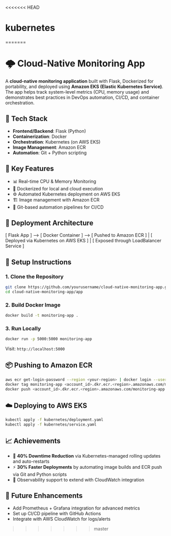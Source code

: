 <<<<<<< HEAD
# kubernetes
=======
# 🌩️ Cloud-Native Monitoring App

A **cloud-native monitoring application** built with Flask, Dockerized for portability, and deployed using **Amazon EKS (Elastic Kubernetes Service)**. The app helps track system-level metrics (CPU, memory usage) and demonstrates best practices in DevOps automation, CI/CD, and container orchestration.

## 🔧 Tech Stack
- **Frontend/Backend**: Flask (Python)
- **Containerization**: Docker
- **Orchestration**: Kubernetes (on AWS EKS)
- **Image Management**: Amazon ECR
- **Automation**: Git + Python scripting

## 🧠 Key Features

- 📊 Real-time CPU & Memory Monitoring
- 🐳 Dockerized for local and cloud execution
- ⚙️ Automated Kubernetes deployment on AWS EKS
- 🏗️ Image management with Amazon ECR
- 🔄 Git-based automation pipelines for CI/CD

## 🚀 Deployment Architecture

[ Flask App ] --> [ Docker Container ] --> [ Pushed to Amazon ECR ]
                                     |
                            [ Deployed via Kubernetes on AWS EKS ]
                                     |
                            [ Exposed through LoadBalancer Service ]

## 📂 Setup Instructions

### 1. Clone the Repository
```bash
git clone https://github.com/yourusername/cloud-native-monitoring-app.git
cd cloud-native-monitoring-app/app
```

### 2. Build Docker Image
```bash
docker build -t monitoring-app .
```

### 3. Run Locally
```bash
docker run -p 5000:5000 monitoring-app
```
Visit: `http://localhost:5000`

## 📦 Pushing to Amazon ECR

```bash
aws ecr get-login-password --region <your-region> | docker login --username AWS --password-stdin <account_id>.dkr.ecr.<region>.amazonaws.com
docker tag monitoring-app <account_id>.dkr.ecr.<region>.amazonaws.com/monitoring-app:latest
docker push <account_id>.dkr.ecr.<region>.amazonaws.com/monitoring-app:latest
```

## ☁️ Deploying to AWS EKS

```bash
kubectl apply -f kubernetes/deployment.yaml
kubectl apply -f kubernetes/service.yaml
```

## 📈 Achievements

- 🧠 **40% Downtime Reduction** via Kubernetes-managed rolling updates and auto-restarts
- ⚡ **30% Faster Deployments** by automating image builds and ECR push via Git and Python scripts
- 🐾 Observability support to extend with CloudWatch integration

## 📌 Future Enhancements

- Add Prometheus + Grafana integration for advanced metrics
- Set up CI/CD pipeline with GitHub Actions
- Integrate with AWS CloudWatch for logs/alerts
>>>>>>> master
